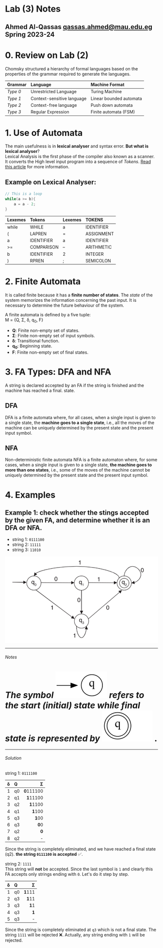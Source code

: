 # Lab (3) Notes
Ahmed Al-Qassas [qassas.ahmed@mau.edu.eg](qassas.ahmed@mau.edu.eg)  
Spring 2023-24
----
# 0. Review on Lab (2)
Chomsky structured a hierarchy of formal languages based on the properties of the grammar required to generate the languages.

| Grammar  | Language                   | Machine Format          |
|:---------|:---------------------------|:------------------------|
| _Type 0_ | Unrestricted Language      | Turing Machine          |
| _Type 1_ | Context-sensitive language | Linear bounded automata |
| _Type 2_ | Context-free language      | Push down automata      |
| _Type 3_ | Regular Expression         | Finite automata (FSM)   |

# 1. Use of Automata
The main usefulness is in **lexical analyser** and syntax error. **But what is lexical analyser**?  
Lexical Analysis is the first phase of the compiler also known as a scanner. It converts the High level input program into a sequence of _Tokens_.
[Read this article](https://www.geeksforgeeks.org/introduction-of-lexical-analysis/) for more information.   
## Example on Lexical Analyser:
```C
// This is a loop
while(a >= b){
    a = a - 2;
}
```

| Lexemes | Tokens     | Lexemes  | TOKENS      |
|:--------|:-----------|:---------|:------------|
| while   | WHILE      | a        | IDENTIFIER  |
| (       | LAPREN     | =        | ASSIGNMENT  |
| a       | IDENTIFIER | a        | IDENTIFIER  |
| >=      | COMPARISON | –        | ARITHMETIC  |
| b       | IDENTIFIER | 2        | INTEGER     |
| )       | RPREN      | ;        | SEMICOLON   |


# 2. Finite Automata
It is called finite because it has a **finite number of states**. The _state_ of the system memorizes the information concerning the past input. It is necessary to determine the future behaviour of the system.

A finite automata is defined by a five tuple:  
M = {Q, Σ, δ, q<sub>0</sub>, F}
* **Q**: Finite non-empty set of states.
* **Σ**: Finite non-empty set of input symbols.
* **δ**: Transitional function.
* **q<sub>0</sub>**: Beginning state.
* **F**: Finite non-empty set of final states.

# 3. FA Types: DFA and NFA
A string is declared accepted by an FA if the string is finished and the machine has reached a final.
state.
## DFA  
DFA is a finite automata where, for all cases, when a single input is given to a single state, the  **machine goes to a single state**, i.e., all the moves of the machine can be uniquely determined by the present state and the present input symbol.

## NFA 
Non-deterministic finite automata  NFA is a finite automaton where, for some cases, when a single input is given to a single state, **the machine goes to more than one states**, i.e., some of  the moves of the machine cannot be uniquely determined by the present state and the present input symbol.

# 4. Examples
## Example 1: check whether the stings accepted by the given FA, and determine whether it is an DFA or NFA.
* string 1: `0111100`
* string 2: `11111`
* string 3: `11010`  

![img.png](img.png)  

----
###### Notes
# _The symbol ![img_5.png](img_5.png)  refers to the start (initial) state while final state is represented by ![img_6.png](img_6.png)_  .

----
###### Solution 
string 1: `0111100`

| δ | Q  |           Σ |
|:--|:---|------------:|
| 1 | q0 | **0**111100 |
| 2 | q1 |  **1**11100 |
| 3 | q2 |   **1**1100 |
| 4 | q1 |    **1**100 |
| 5 | q3 |     **1**00 |
| 6 | q3 |      **0**0 |
| 7 | q2 |       **0** |
| 8 | q2 |           - |

Since the string is completely eliminated, and we have reached a final state (q2). **the string `0111100` is accepted** ✅.  

string 2: `1111`   
This string will **not** be accepted. Since the last symbol is `1` and clearly this FA accepts only strings ending with `0`. Let's do it step by step.

| δ | Q  |        Σ |
|:--|:---|---------:|
| 1 | q0 | **1**111 |
| 2 | q3 |  **1**11 |
| 3 | q3 |   **1**1 |
| 4 | q3 |    **1** | 
| 5 | q3 |        - |  
Since the string is completely eliminated at `q3` which is not a final state. The string `1111` will be rejected ❌. Actually, any string ending with `1` will be rejected.





